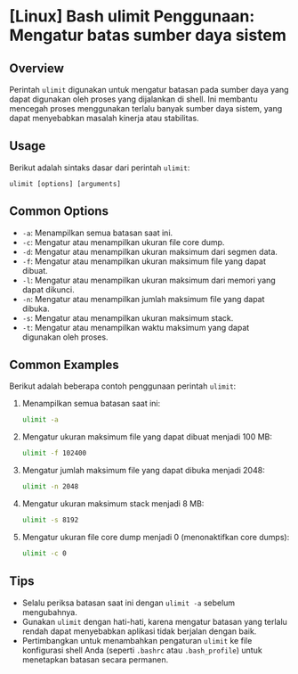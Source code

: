 # [Linux] Bash ulimit Penggunaan: Mengatur batas sumber daya sistem

## Overview
Perintah `ulimit` digunakan untuk mengatur batasan pada sumber daya yang dapat digunakan oleh proses yang dijalankan di shell. Ini membantu mencegah proses menggunakan terlalu banyak sumber daya sistem, yang dapat menyebabkan masalah kinerja atau stabilitas.

## Usage
Berikut adalah sintaks dasar dari perintah `ulimit`:

```
ulimit [options] [arguments]
```

## Common Options
- `-a`: Menampilkan semua batasan saat ini.
- `-c`: Mengatur atau menampilkan ukuran file core dump.
- `-d`: Mengatur atau menampilkan ukuran maksimum dari segmen data.
- `-f`: Mengatur atau menampilkan ukuran maksimum file yang dapat dibuat.
- `-l`: Mengatur atau menampilkan ukuran maksimum dari memori yang dapat dikunci.
- `-n`: Mengatur atau menampilkan jumlah maksimum file yang dapat dibuka.
- `-s`: Mengatur atau menampilkan ukuran maksimum stack.
- `-t`: Mengatur atau menampilkan waktu maksimum yang dapat digunakan oleh proses.

## Common Examples
Berikut adalah beberapa contoh penggunaan perintah `ulimit`:

1. Menampilkan semua batasan saat ini:
   ```bash
   ulimit -a
   ```

2. Mengatur ukuran maksimum file yang dapat dibuat menjadi 100 MB:
   ```bash
   ulimit -f 102400
   ```

3. Mengatur jumlah maksimum file yang dapat dibuka menjadi 2048:
   ```bash
   ulimit -n 2048
   ```

4. Mengatur ukuran maksimum stack menjadi 8 MB:
   ```bash
   ulimit -s 8192
   ```

5. Mengatur ukuran file core dump menjadi 0 (menonaktifkan core dumps):
   ```bash
   ulimit -c 0
   ```

## Tips
- Selalu periksa batasan saat ini dengan `ulimit -a` sebelum mengubahnya.
- Gunakan `ulimit` dengan hati-hati, karena mengatur batasan yang terlalu rendah dapat menyebabkan aplikasi tidak berjalan dengan baik.
- Pertimbangkan untuk menambahkan pengaturan `ulimit` ke file konfigurasi shell Anda (seperti `.bashrc` atau `.bash_profile`) untuk menetapkan batasan secara permanen.
